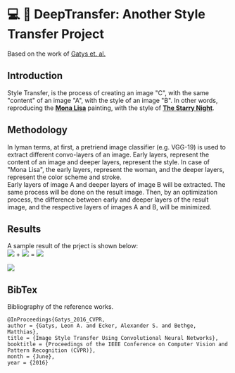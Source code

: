 # :computer: :art: DeepTransfer: Another Style Transfer Project
Based on the work of [Gatys et. al.](https://openaccess.thecvf.com/content_cvpr_2016/papers/Gatys_Image_Style_Transfer_CVPR_2016_paper.pdf)

## Introduction
Style Transfer, is the process of creating an image "C", with the same "content" of an image "A", with the style of an image "B". In other words, reproducing the [**Mona Lisa**](https://en.wikipedia.org/wiki/Mona_Lisa) painting, with the style of [**The Starry Night**](https://en.wikipedia.org/wiki/The_Starry_Night).  
## Methodology
In lyman terms, at first, a pretriend image classifier (e.g. VGG-19) is used to extract different convo-layers of an image. Early layers, represent the content of an image and deeper layers, represent the style. In case of "Mona Lisa", the early layers, represent the woman, and the deeper layers, represent the color scheme and stroke.  
Early layers of image A and deeper layers of image B will be extracted. The same process will be done on the result image. Then, by an optimization process, the difference between early and deeper layers of the result image, and the respective layers of images A and B, will be minimized.  
## Results
A sample result of the prject is shown below:  
![](https://github.com/314arhaam/DeepTransfer/tree/master/results/challenger/dodge-challenger.png) + ![](https://github.com/314arhaam/DeepTransfer/tree/master/results/challenger/scream.jpg) = ![](https://github.com/314arhaam/DeepTransfer/tree/master/results/challenger/style-transfer-dodge.png)

<img src="https://github.com/314arhaam/DeepTransfer/tree/master/results/challenger/dodge-challenger.png"></img>
## BibTex
Bibliography of the reference works.
```
@InProceedings{Gatys_2016_CVPR,
author = {Gatys, Leon A. and Ecker, Alexander S. and Bethge, Matthias},
title = {Image Style Transfer Using Convolutional Neural Networks},
booktitle = {Proceedings of the IEEE Conference on Computer Vision and Pattern Recognition (CVPR)},
month = {June},
year = {2016}
```
